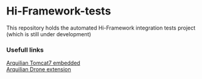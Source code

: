 # Hi-Framework-tests
This repository holds the automated Hi-Framework integration tests project (which is still under development)

### Usefull links
[Arquilian Tomcat7 embedded](https://docs.jboss.org/author/display/ARQ/Tomcat+7.0+-+Embedded)<br>
[Arquilian Drone extension](https://docs.jboss.org/author/display/ARQ/Drone+1)
